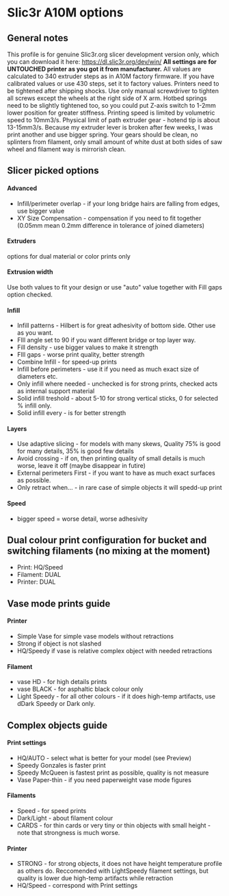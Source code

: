 Slic3r A10M options
===================

## General notes

This profile is for genuine Slic3r.org slicer development version only, which you can download it here: https://dl.slic3r.org/dev/win/
**All settings are for UNTOUCHED printer as you got it from manufacturer.** 
All values are calculated to 340 extruder steps as in A10M factory firmware. If you have calibrated values or use 430 steps, set it to factory  values.
Printers need to be tightened after shipping shocks. Use only manual screwdriver to tighten all screws except the wheels at the right side of X arm. 
Hotbed springs need to be slightly tightened too, so you could put Z-axis switch to 1-2mm lower position for greater stiffness.
Printing speed is limited by volumetric speed to 10mm3/s. Physical limit of path extruder gear - hotend tip is about 13-15mm3/s. Because my extruder lever is broken after few weeks, I was print another and use bigger spring. Your gears should be clean, no splinters from filament, only small amount of white dust at both sides of saw wheel and filament way is mirrorish clean.


## Slicer picked options
 
#### Advanced
- Infill/perimeter overlap - if your long bridge hairs are falling from edges, use bigger value
- XY Size  Compensation - compensation if you need to fit together (0.05mm mean 0.2mm difference in tolerance of joined diameters)

#### Extruders
options for dual material or color prints only

#### Extrusion width
Use both values to fit your design or use "auto" value together with Fill gaps option checked.

#### Infill
- Infill patterns - Hilbert is for great adhesivity of bottom side. Other use as you want.
- FIll angle set to 90 if you want different bridge or top layer way.
- Fill density - use bigger values to make it strength
- FIll gaps - worse print quality, better strength
- Combine Infill - for speed-up prints
- Infill before perimeters - use it if you need as much exact size of diameters etc.
- Only infill where needed - unchecked is for strong prints, checked acts as internal support material
- Solid infill treshold - about 5-10 for strong vertical  sticks, 0 for selected % infill only.  
- Solid infill every - is for better strength

#### Layers
- Use adaptive slicing - for models with many skews, Quality 75% is good for many details, 35% is good few details
- Avoid crossing - if on, then printing quality of small details is much worse, leave it off (maybe disappear in futire)
- External perimeters First - if you want to have as much exact surfaces as possible.
- Only retract when... - in rare case of simple objects it will spedd-up print

#### Speed
- bigger speed = worse detail, worse adhesivity

## Dual colour print configuration for bucket and switching filaments (no mixing at the moment)
- Print: HQ/Speed
- Filament: DUAL
- Printer: DUAL

## Vase mode prints guide
#### Printer
- Simple Vase for simple vase models without retractions
- Strong if object is not slashed
- HQ/Speedy if vase is relative complex object with needed retractions
#### Filament
- vase HD - for high details prints
- vase BLACK - for asphaltic black colour only
- Light Speedy - for all other colours - if it does high-temp artifacts, use dDark Speedy or Dark only.

## Complex objects guide
#### Print settings
- HQ/AUTO - select what is better for your model (see Preview)
- Speedy Gonzales is faster print
- Speedy McQueen is fastest print as possible, quality is not measure
- Vase Paper-thin - if you need paperweight vase mode figures
#### Filaments
- Speed - for speed prints
- Dark/Light - about filament colour
- CARDS - for thin cards or very tiny or thin objects with small height - note that strongness is much worse.
#### Printer
- STRONG - for strong objects, it does not have height temperature profile as others do. Reccomended with LightSpeedy filament settings, but quality is lower due high-temp artifacts while retraction
- HQ/Speed - correspond with Print settings
